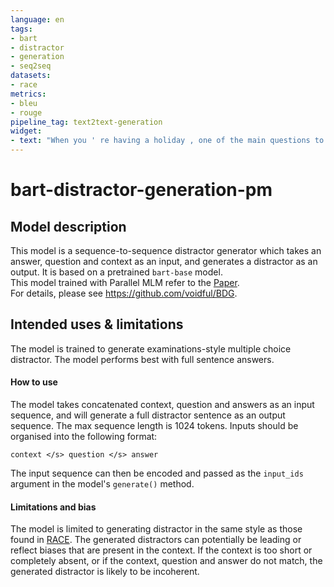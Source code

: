 ```yaml
---
language: en
tags:
- bart
- distractor
- generation
- seq2seq
datasets:
- race
metrics:
- bleu
- rouge
pipeline_tag: text2text-generation
widget:
- text: "When you ' re having a holiday , one of the main questions to ask is which hotel or apartment to choose . However , when it comes to France , you have another special choice : treehouses . In France , treehouses are offered to travelers as a new choice in many places . The price may be a little higher , but you do have a chance to _ your childhood memories . Alain Laurens , one of France ' s top treehouse designers , said , ' Most of the people might have the experience of building a den when they were young . And they like that feeling of freedom when they are children . ' Its fairy - tale style gives travelers a special feeling . It seems as if they are living as a forest king and enjoying the fresh air in the morning . Another kind of treehouse is the ' star cube ' . It gives travelers the chance of looking at the stars shining in the sky when they are going to sleep . Each ' star cube ' not only offers all the comfortable things that a hotel provides for travelers , but also gives them a chance to look for stars by using a telescope . The glass roof allows you to look at the stars from your bed . </s> The passage mainly tells us </s> treehouses in france."
---
```

# bart-distractor-generation-pm

## Model description

This model is a sequence-to-sequence distractor generator which takes an answer, question and context as an input, and generates a distractor as an output. It is based on a pretrained `bart-base` model.    
This model trained with Parallel MLM refer to the [Paper](https://www.aclweb.org/anthology/2020.findings-emnlp.393/).   
For details, please see https://github.com/voidful/BDG.

## Intended uses & limitations

The model is trained to generate examinations-style multiple choice distractor. The model performs best with full sentence answers.

#### How to use

The model takes concatenated context, question and answers as an input sequence, and will generate a full distractor sentence as an output sequence. The max sequence length is 1024 tokens. Inputs should be organised into the following format:
```
context </s> question </s> answer
```
The input sequence can then be encoded and passed as the `input_ids` argument in the model's `generate()` method.

#### Limitations and bias

The model is limited to generating distractor in the same style as those found in [RACE](https://www.aclweb.org/anthology/D17-1082/). The generated distractors can potentially be leading or reflect biases that are present in the context. If the context is too short or completely absent, or if the context, question and answer do not match, the generated distractor is likely to be incoherent.